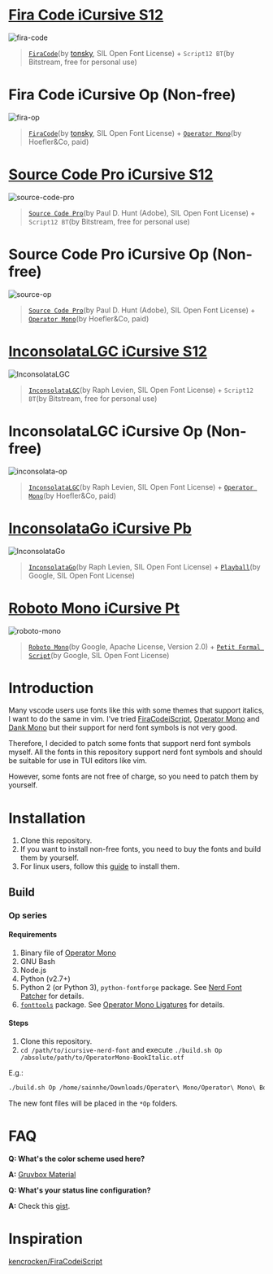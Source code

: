 # [Fira Code iCursive S12](https://github.com/sainnhe/icursive-nerd-font/tree/master/Fira%20Code%20iCursive%20S12)

![fira-code](https://user-images.githubusercontent.com/37491630/72135806-3d44be80-337f-11ea-998c-85634fac6887.png)

> [`FiraCode`](https://github.com/ryanoasis/nerd-fonts/tree/master/patched-fonts/FiraCode)(by [tonsky](https://github.com/tonsky), SIL Open Font License) + `Script12 BT`(by Bitstream, free for personal use)

# Fira Code iCursive Op (Non-free)

![fira-op](https://user-images.githubusercontent.com/37491630/72212650-ccfd8080-34d7-11ea-8c38-cbe63a7cb417.png)

> [`FiraCode`](https://github.com/ryanoasis/nerd-fonts/tree/master/patched-fonts/FiraCode)(by [tonsky](https://github.com/tonsky), SIL Open Font License) + [`Operator Mono`](https://www.typography.com/fonts/operator/styles)(by Hoefler&Co, paid)

# [Source Code Pro iCursive S12](https://github.com/sainnhe/icursive-nerd-font/tree/master/Source%20Code%20Pro%20iCursive%20S12)

![source-code-pro](https://user-images.githubusercontent.com/37491630/72135821-433a9f80-337f-11ea-9b0b-25ca175a00e3.png)

> [`Source Code Pro`](https://github.com/ryanoasis/nerd-fonts/tree/master/patched-fonts/SourceCodePro)(by Paul D. Hunt (Adobe), SIL Open Font License) + `Script12 BT`(by Bitstream, free for personal use)

# Source Code Pro iCursive Op (Non-free)

![source-op](https://user-images.githubusercontent.com/37491630/72212652-cff87100-34d7-11ea-8520-1d434bdae8d7.png)

> [`Source Code Pro`](https://github.com/ryanoasis/nerd-fonts/tree/master/patched-fonts/SourceCodePro)(by Paul D. Hunt (Adobe), SIL Open Font License) + [`Operator Mono`](https://www.typography.com/fonts/operator/styles)(by Hoefler&Co, paid)

# [InconsolataLGC iCursive S12](https://github.com/sainnhe/icursive-nerd-font/tree/master/InconsolataLGC%20iCursive%20S12)

![InconsolataLGC](https://user-images.githubusercontent.com/37491630/72135813-403faf00-337f-11ea-9ee9-bfffde894bc4.png)

> [`InconsolataLGC`](https://github.com/ryanoasis/nerd-fonts/tree/master/patched-fonts/InconsolataLGC)(by Raph Levien, SIL Open Font License) + `Script12 BT`(by Bitstream, free for personal use)

# InconsolataLGC iCursive Op (Non-free)

![inconsolata-op](https://user-images.githubusercontent.com/37491630/72212651-ce2ead80-34d7-11ea-803e-5b0a384aa98e.png)

> [`InconsolataLGC`](https://github.com/ryanoasis/nerd-fonts/tree/master/patched-fonts/InconsolataLGC)(by Raph Levien, SIL Open Font License) + [`Operator Mono`](https://www.typography.com/fonts/operator/styles)(by Hoefler&Co, paid)

# [InconsolataGo iCursive Pb](https://github.com/sainnhe/icursive-nerd-font/tree/master/InconsolataGo%20iCursive%20Pb)

![InconsolataGo](https://user-images.githubusercontent.com/37491630/72135810-3e75eb80-337f-11ea-9c15-ed6967d9889b.png)

> [`InconsolataGo`](https://github.com/ryanoasis/nerd-fonts/tree/master/patched-fonts/InconsolataGo)(by Raph Levien, SIL Open Font License) + [`Playball`](https://fonts.google.com/specimen/Playball)(by Google, SIL Open Font License)

# [Roboto Mono iCursive Pt](https://github.com/sainnhe/icursive-nerd-font/tree/master/Roboto%20Mono%20iCursive%20Pt)

![roboto-mono](https://user-images.githubusercontent.com/37491630/72135816-4170dc00-337f-11ea-98ff-7ffe3e0b10b3.png)

> [`Roboto Mono`](https://github.com/ryanoasis/nerd-fonts/tree/master/patched-fonts/RobotoMono)(by Google, Apache License, Version 2.0) + [`Petit Formal Script`](https://fonts.google.com/specimen/Petit+Formal+Script)(by Google, SIL Open Font License)

# Introduction

Many vscode users use fonts like this with some themes that support italics, I want to do the same in vim. I've tried [FiraCodeiScript](https://github.com/kencrocken/FiraCodeiScript), [Operator Mono](https://www.typography.com/fonts/operator/styles) and [Dank Mono](https://dank.sh/) but their support for nerd font symbols is not very good.

Therefore, I decided to patch some fonts that support nerd font symbols myself. All the fonts in this repository support nerd font symbols and should be suitable for use in TUI editors like vim.

However, some fonts are not free of charge, so you need to patch them by yourself.

# Installation

1. Clone this repository.
2. If you want to install non-free fonts, you need to buy the fonts and build them by yourself.
2. For linux users, follow this [guide](https://wiki.archlinux.org/index.php/Fonts#Manual_installation) to install them.

## Build

### Op series

#### Requirements

1. Binary file of [Operator Mono](https://www.typography.com/fonts/operator/styles)
2. GNU Bash
3. Node.js
4. Python (v2.7+)
5. Python 2 (or Python 3), `python-fontforge` package. See [Nerd Font Patcher](https://github.com/ryanoasis/nerd-fonts/#font-patcher) for details.
6. [`fonttools`](https://github.com/fonttools/fonttools) package. See [Operator Mono Ligatures](https://github.com/kiliman/operator-mono-lig#prerequisites) for details.

#### Steps

1. Clone this repository.
2. `cd /path/to/icursive-nerd-font` and execute `./build.sh Op /absolute/path/to/OperatorMono-BookItalic.otf`

E.g.:

```sh
./build.sh Op /home/sainnhe/Downloads/Operator\ Mono/Operator\ Mono\ Book\ Italic.otf
```

The new font files will be placed in the `*Op` folders.

# FAQ

**Q: What's the color scheme used here?**

**A:** [Gruvbox Material](https://github.com/sainnhe/gruvbox-material)

**Q: What's your status line configuration?**

**A:** Check this [gist](https://gist.github.com/sainnhe/b8240bc047313fd6185bb8052df5a8fb).

# Inspiration

[kencrocken/FiraCodeiScript](https://github.com/kencrocken/FiraCodeiScript)
